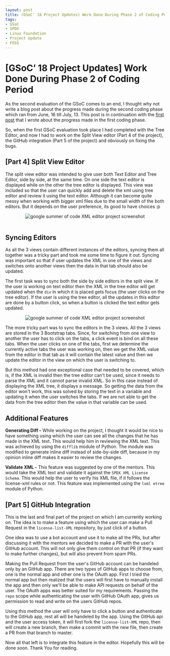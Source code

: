 ```yaml
---
layout: post
title: (GSoC' 18 Project Updates) Work Done During Phase 2 of Coding Period. 
tags:
- GSoC
- SPDX
- Linux Foundation
- Project Update
- FOSS
---
```


# [GSoC’ 18 Project Updates] Work Done During Phase 2 of Coding Period

As the second evaluation of the GSoC comes to an end, I thought why not write a blog post about the progress made during the second coding phase which ran from June, 16 till July, 13. This post is in continuation with the [first post](https://techytushar.github.io/post6.html) that I wrote about the progress made in the first coding phase.

So, when the first GSoC evaluation took place I had completed with the Tree Editor, and now I had to work on the Split View editor (Part 4 of the project), the GitHub integration (Part 5 of the project) and obviously on fixing the bugs.

## [Part 4] Split View Editor
The split view editor was intended to give user both Text Editor and Tree Editor, side by side, at the same time.  On one side the text editor is displayed while on the other the tree editor is displayed. This view was included so that the user can quickly add and delete the xml using tree editor and review it using the text editor. Although it can become quite messy when working with bigger xml files due to the small width of the both editors. But it depends on the user preference, its good to have choices :p

<center><img class="img-responsive" src="{{site.baseurl}}static/blog_images/editor_split.png" alt="google summer of code XML editor project screenshot"></center><br>

## Syncing Editors
As all the 3 views contain different instances of the editors, syncing them all together was a tricky part and took me some time to figure it out. Syncing was important so that if user updates the XML in one of the views and switches onto another views then the data in that tab should also be updated. 

The first task was to sync both the side by side editors in the split view. If the user is working on text editor then the XML in the tree editor will get updated when the `div` in which it is placed gets focus (the user clicks on the tree editor). If the user is using the tree editor, all the updates in this editor are done by a button click, so when a button is clicked the text editor gets updated.

<center><img class="img-responsive" src="{{site.baseurl}}static/blog_images/editor_tabs.jpg" alt="google summer of code XML editor project screenshot"></center>

The more tricky part was to sync the editors in the 3 views. All the 3 views are stored in the 3 Bootstrap tabs. Since, for switching from one view to another the user has to click on the tabs, a click event is bind on all these tabs. When the user clicks on one of the tabs, first we determine the currently active tabs the user was working on, then we get the XML value from the editor in that tab as it will contain the latest value and then we update the editor in the view on which the user is switching to.

But this method had one exceptional case that needed to be covered, which is, if the XML is invalid then the tree editor can't be used, since it needs to parse the XML and it cannot parse invalid XML. So in this case instead of displaying the XML tree, it displays a message. So getting the data from the editor won't work, this was solved by storing the text in a variable and updating it when the user switches the tabs. If we are not able to get the data from the tree editor then the value in that variable can be used.

## Additional Features
**Generating Diff -** While working on the project, I thought it would be nice to have something using which the user can see all the changes that he has made in the XML text. This would help him in reviewing the XML text. This was achieved by using the `difflib` module of Python. The module was modified to generate inline diff instead of side-by-side diff, because in my opinion inline diff makes it easier to review the changes.

**Validate XML -** This feature was suggested by one of the mentors. This would take the XML text and validate it against the `SPDX XML License Schema`. This would help the user to verify his XML file, if it follows the license-xml rules or not. This feature was implemented using the `lxml etree` module of Python.

## [Part 5] GitHub Integration
This is the last and final part of the project on which I am currently working on. The idea is to make a feature using which the user can make a Pull Request in the `license-list-XML` repository, by just click of a button.

One idea was to use a bot account and use it to make all the PRs, but after discussing it with the mentors we decided to make a PR with the user's GitHub account. This will not only give them control on that PR (if they want to make further changes), but will also prevent from spam PRs.

Making the Pull Request from the user's GitHub account can be handeled only by an GitHub app. There are two types of GitHub apps to choose from, one is the normal app and other one is the OAuth app. First I tried the normal app but then realized that the users will first have to manually install the app and then only we'll be able to make API requests on behalf of the user. The OAuth apps was better suited for my requirements. Passing the `repo` scope while authenticating the user with GitHub OAuth app, gives us permission to read and write on the users GitHub repos.

Using this method the user will only have to click a button and authenticate to the GitHub app, rest all will be handeled by the app. Using the GitHub api and the user access token, it will first fork the `license-list-XML` repo, then will create a new branch, then make a commit with the new file, then create a PR from that branch to master.


Now all that left is to integrate this feature in the editor. Hopefully this will be done soon. Thank You for reading.

